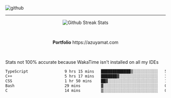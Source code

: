 ![github](https://media.discordapp.net/attachments/881363147364118528/1142610121697021952/background.png?width=1000&height=300)<br>
___
<p align="center">
  <img alt="Github Streak Stats" src="https://streak-stats.demolab.com?user=Azuyamat&theme=transparent&hide_border=true"/>
</p><br>
<p align="center">
      <strong>Portfolio</strong> https://azuyamat.com
</p><br>

Stats not 100% accurate because WakaTime isn't installed on all my IDEs
<!--START_SECTION:waka-->

```txt
TypeScript                9 hrs 15 mins   █████████████▒░░░░░░░░░░░   52.83 %
C++                       5 hrs 17 mins   ███████▓░░░░░░░░░░░░░░░░░   30.22 %
CSS                       1 hr 50 mins    ██▓░░░░░░░░░░░░░░░░░░░░░░   10.49 %
Bash                      29 mins         ▓░░░░░░░░░░░░░░░░░░░░░░░░   02.85 %
C                         14 mins         ▒░░░░░░░░░░░░░░░░░░░░░░░░   01.37 %
```

<!--END_SECTION:waka-->
